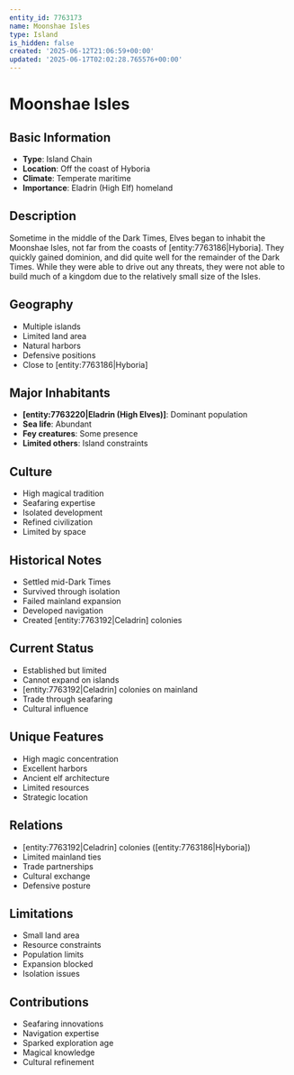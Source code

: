 ```yaml
---
entity_id: 7763173
name: Moonshae Isles
type: Island
is_hidden: false
created: '2025-06-12T21:06:59+00:00'
updated: '2025-06-17T02:02:28.765576+00:00'
---
```


# Moonshae Isles

## Basic Information

- **Type**: Island Chain
- **Location**: Off the coast of Hyboria
- **Climate**: Temperate maritime
- **Importance**: Eladrin (High Elf) homeland

## Description

Sometime in the middle of the Dark Times, Elves began to inhabit the Moonshae Isles, not far from the coasts of [entity:7763186|Hyboria]. They quickly gained dominion, and did quite well for the remainder of the Dark Times. While they were able to drive out any threats, they were not able to build much of a kingdom due to the relatively small size of the Isles.

## Geography

- Multiple islands
- Limited land area
- Natural harbors
- Defensive positions
- Close to [entity:7763186|Hyboria]

## Major Inhabitants

- **[entity:7763220|Eladrin (High Elves)]**: Dominant population
- **Sea life**: Abundant
- **Fey creatures**: Some presence
- **Limited others**: Island constraints

## Culture

- High magical tradition
- Seafaring expertise
- Isolated development
- Refined civilization
- Limited by space

## Historical Notes

- Settled mid-Dark Times
- Survived through isolation
- Failed mainland expansion
- Developed navigation
- Created [entity:7763192|Celadrin] colonies

## Current Status

- Established but limited
- Cannot expand on islands
- [entity:7763192|Celadrin] colonies on mainland
- Trade through seafaring
- Cultural influence

## Unique Features

- High magic concentration
- Excellent harbors
- Ancient elf architecture
- Limited resources
- Strategic location

## Relations

- [entity:7763192|Celadrin] colonies ([entity:7763186|Hyboria])
- Limited mainland ties
- Trade partnerships
- Cultural exchange
- Defensive posture

## Limitations

- Small land area
- Resource constraints
- Population limits
- Expansion blocked
- Isolation issues

## Contributions

- Seafaring innovations
- Navigation expertise
- Sparked exploration age
- Magical knowledge
- Cultural refinement